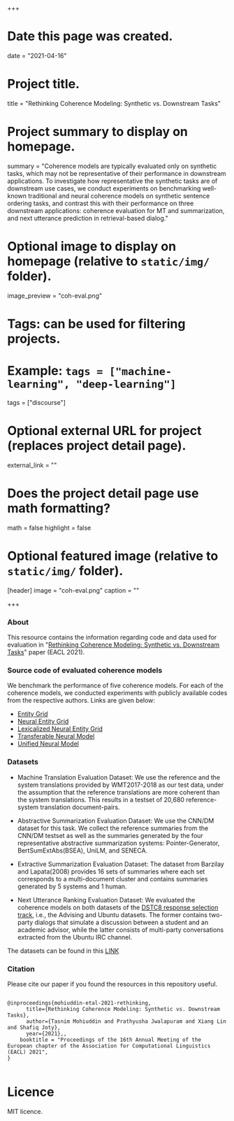 +++
# Date this page was created.
date = "2021-04-16"

# Project title.
title = "Rethinking Coherence Modeling: Synthetic vs. Downstream Tasks"

# Project summary to display on homepage.
summary = "Coherence models are typically evaluated only on synthetic tasks, which may not be representative of their performance in downstream applications. To investigate how representative the synthetic tasks are of downstream use cases, we conduct experiments on benchmarking well-known traditional and neural coherence models on synthetic sentence ordering tasks, and contrast this with their performance on three downstream applications: coherence evaluation for MT and summarization, and next utterance prediction in retrieval-based dialog."

# Optional image to display on homepage (relative to `static/img/` folder).
image_preview = "coh-eval.png"

# Tags: can be used for filtering projects.
# Example: `tags = ["machine-learning", "deep-learning"]`
tags = ["discourse"]

# Optional external URL for project (replaces project detail page).
external_link = ""

# Does the project detail page use math formatting?
math = false
highlight = false
# Optional featured image (relative to `static/img/` folder).
[header]
image = "coh-eval.png"
caption = ""

+++

### About
This resource contains the information regarding code and data used for evaluation in "[Rethinking Coherence Modeling: Synthetic vs. Downstream Tasks](https://arxiv.org/pdf/2004.14626.pdf)" paper (EACL 2021).
<br>

### Source code of evaluated coherence models
We benchmark the performance of five coherence models. For each of the coherence models, we conducted experiments with publicly available codes from the respective authors. Links are given below:

* [Entity Grid](https://bitbucket.org/melsner/browncoherence/)
* [Neural Entity Grid](https://github.com/datienguyen/cnn_coherence)
* [Lexicalized Neural Entity Grid](https://github.com/taasnim/conv-coherence)
* [Transferable Neural Model](https://github.com/BorealisAI/cross_domain_coherence)
* [Unified Neural Model](https://github.com/taasnim/unified-coherence-model)


### Datasets

* Machine Translation Evaluation Dataset: We use the reference and the system translations provided by WMT2017-2018 as our test data, under the assumption that the reference translations are more coherent than the system translations. This results in a testset of 20,680 reference-system translation document-pairs. 

* Abstractive Summarization Evaluation Dataset: We use the CNN/DM dataset for this task. We collect the reference summaries from the CNN/DM testset as well as the summaries generated by the four representative abstractive summarization systems: Pointer-Generator, BertSumExtAbs(BSEA), UniLM, and SENECA.

* Extractive Summarization Evaluation Dataset: The dataset from  Barzilay  and  Lapata(2008) provides 16 sets of summaries where each set corresponds to a multi-document cluster and contains summaries generated by 5 systems and 1 human. 

*  Next Utterance Ranking Evaluation Dataset: We evaluated the coherence models on both datasets of the [DSTC8 response selection track](https://github.com/dstc8-track2/NOESIS-II/}{https://github.com/dstc8-track2/NOESIS-II/), i.e., the Advising and Ubuntu datasets. The former contains two-party dialogs that simulate a discussion between a student and an academic advisor, while the latter consists of multi-party conversations extracted from the Ubuntu IRC channel. 

The datasets can be found in this [LINK](https://drive.google.com/drive/folders/1qaGafR6eJZUtnpNT4CUj-Gdwlwlt9ZSV?usp=sharing)


### Citation
Please cite our paper if you found the resources in this repository useful.
```

@inproceedings{mohiuddin-etal-2021-rethinking,
      title={Rethinking Coherence Modeling: Synthetic vs. Downstream Tasks}, 
      author={Tasnim Mohiuddin and Prathyusha Jwalapuram and Xiang Lin and Shafiq Joty},
      year={2021},,
    booktitle = "Proceedings of the 16th Annual Meeting of the European chapter of the Association for Computational Linguistics (EACL) 2021",
}


```

# Licence
MIT licence.

